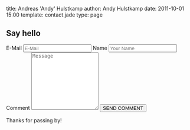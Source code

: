 title: Andreas 'Andy' Hulstkamp
author: Andy Hulstkamp
date: 2011-10-01 15:00
template: contact.jade
type: page

## Say hello

<form class="contact" action="/formmailer.php" method="post">
	<label>E-Mail</label>
	<input class="four" name="email" id="inp_email" type="text" placeholder="E-Mail" />
	<label>Name</label>
	<input class="four" name="realname" id="inp_realname" type="text" class="twelve" placeholder="Your Name" />
	<label>Comment</label>
	<textarea class="four" name="comment" id="inp_comment" placeholder="Message" rows="10"></textarea>
	<input type="submit" class="button" value="SEND COMMENT" />
</form>
  

Thanks for passing by!
  
